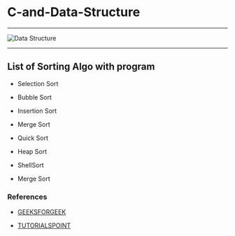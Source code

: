 # C-and-Data-Structure

----------------------------------

![Data Structure](http://jcsites.juniata.edu/faculty/rhodes/cs2/ch04a1.gif)

----------------

## List of Sorting Algo with program

* Selection Sort

* Bubble Sort

* Insertion Sort

* Merge Sort

* Quick Sort

* Heap Sort

* ShellSort

* Merge Sort 


### References 

* [GEEKSFORGEEK](https://www.geeksforgeeks.org/sorting-algorithms/)

* [TUTORIALSPOINT](https://www.tutorialspoint.com/data_structures_algorithms/)
